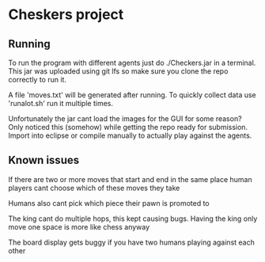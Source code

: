 # Cheskers project

## Running

To run the program with different agents just do ./Checkers.jar in a terminal. This jar was uploaded using git lfs so make sure you clone the repo correctly to run it.

A file 'moves.txt' will be generated after running. To quickly collect data use 'runalot.sh' run it multiple times.

Unfortunately the jar cant load the images for the GUI for some reason? Only noticed this (somehow) while getting the repo ready for submission. Import into eclipse or compile manually to actually play against the agents.

## Known issues

If there are two or more moves that start and end in the same place human players cant choose which of these moves they take

Humans also cant pick which piece their pawn is promoted to

The king cant do multiple hops, this kept causing bugs. Having the king only move one space is more like chess anyway

The board display gets buggy if you have two humans playing against each other




